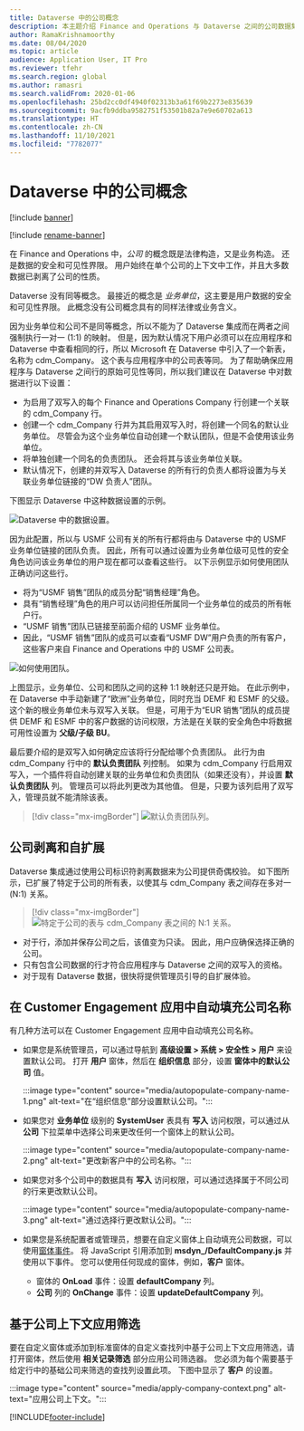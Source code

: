 ```yaml
---
title: Dataverse 中的公司概念
description: 本主题介绍 Finance and Operations 与 Dataverse 之间的公司数据集成。
author: RamaKrishnamoorthy
ms.date: 08/04/2020
ms.topic: article
audience: Application User, IT Pro
ms.reviewer: tfehr
ms.search.region: global
ms.author: ramasri
ms.search.validFrom: 2020-01-06
ms.openlocfilehash: 25bd2cc0df4940f02313b3a61f69b2273e835639
ms.sourcegitcommit: 9acfb9ddba9582751f53501b82a7e9e60702a613
ms.translationtype: HT
ms.contentlocale: zh-CN
ms.lasthandoff: 11/10/2021
ms.locfileid: "7782077"
---
```

# <a name="company-concept-in-dataverse"></a>Dataverse 中的公司概念

[!include [banner](../../includes/banner.md)]

[!include [rename-banner](~/includes/cc-data-platform-banner.md)]


在 Finance and Operations 中，*公司* 的概念既是法律构造，又是业务构造。 还是数据的安全和可见性界限。 用户始终在单个公司的上下文中工作，并且大多数数据已剥离了公司的性质。

Dataverse 没有同等概念。 最接近的概念是 *业务单位*，这主要是用户数据的安全和可见性界限。 此概念没有公司概念具有的同样法律或业务含义。

因为业务单位和公司不是同等概念，所以不能为了 Dataverse 集成而在两者之间强制执行一对一 (1:1) 的映射。 但是，因为默认情况下用户必须可以在应用程序和 Dataverse 中查看相同的行，所以 Microsoft 在 Dataverse 中引入了一个新表，名称为 cdm\_Company。 这个表与应用程序中的公司表等同。 为了帮助确保应用程序与 Dataverse 之间行的原始可见性等同，所以我们建议在 Dataverse 中对数据进行以下设置：

+ 为启用了双写入的每个 Finance and Operations Company 行创建一个关联的 cdm\_Company 行。
+ 创建一个 cdm\_Company 行并为其启用双写入时，将创建一个同名的默认业务单位。 尽管会为这个业务单位自动创建一个默认团队，但是不会使用该业务单位。
+ 将单独创建一个同名的负责团队。 还会将其与该业务单位关联。
+ 默认情况下，创建的并双写入 Dataverse 的所有行的负责人都将设置为与关联业务单位链接的“DW 负责人”团队。

下图显示 Dataverse 中这种数据设置的示例。

![Dataverse 中的数据设置。](media/dual-write-company-1.png)

因为此配置，所以与 USMF 公司有关的所有行都将由与 Dataverse 中的 USMF 业务单位链接的团队负责。 因此，所有可以通过设置为业务单位级可见性的安全角色访问该业务单位的用户现在都可以查看这些行。 以下示例显示如何使用团队正确访问这些行。

+ 将为“USMF 销售”团队的成员分配“销售经理”角色。
+ 具有“销售经理”角色的用户可以访问担任所属同一个业务单位的成员的所有帐户行。
+ “USMF 销售”团队已链接至前面介绍的 USMF 业务单位。
+ 因此，“USMF 销售”团队的成员可以查看“USMF DW”用户负责的所有客户，这些客户来自 Finance and Operations 中的 USMF 公司表。

![如何使用团队。](media/dual-write-company-2.png)

上图显示，业务单位、公司和团队之间的这种 1:1 映射还只是开始。 在此示例中，在 Dataverse 中手动新建了“欧洲”业务单位，同时充当 DEMF 和 ESMF 的父级。 这个新的根业务单位未与双写入关联。 但是，可用于为“EUR 销售”团队的成员提供 DEMF 和 ESMF 中的客户数据的访问权限，方法是在关联的安全角色中将数据可用性设置为 **父级/子级 BU**。

最后要介绍的是双写入如何确定应该将行分配给哪个负责团队。 此行为由 cdm\_Company 行中的 **默认负责团队** 列控制。 如果为 cdm\_Company 行启用双写入，一个插件将自动创建关联的业务单位和负责团队（如果还没有），并设置 **默认负责团队** 列。 管理员可以将此列更改为其他值。 但是，只要为该列启用了双写入，管理员就不能清除该表。

> [!div class="mx-imgBorder"]
![默认负责团队列。](media/dual-write-default-owning-team.jpg)

## <a name="company-striping-and-bootstrapping"></a>公司剥离和自扩展

Dataverse 集成通过使用公司标识符剥离数据来为公司提供奇偶校验。 如下图所示，已扩展了特定于公司的所有表，以使其与 cdm\_Company 表之间存在多对一 (N:1) 关系。

> [!div class="mx-imgBorder"]
![特定于公司的表与 cdm_Company 表之间的 N:1 关系。](media/dual-write-bootstrapping.png)

+ 对于行，添加并保存公司之后，该值变为只读。 因此，用户应确保选择正确的公司。
+ 只有包含公司数据的行才符合应用程序与 Dataverse 之间的双写入的资格。
+ 对于现有 Dataverse 数据，很快将提供管理员引导的自扩展体验。


## <a name="autopopulate-company-name-in-customer-engagement-apps"></a>在 Customer Engagement 应用中自动填充公司名称

有几种方法可以在 Customer Engagement 应用中自动填充公司名称。

+ 如果您是系统管理员，可以通过导航到 **高级设置 > 系统 > 安全性 > 用户** 来设置默认公司。 打开 **用户** 窗体，然后在 **组织信息** 部分，设置 **窗体中的默认公司** 值。

    :::image type="content" source="media/autopopulate-company-name-1.png" alt-text="在“组织信息”部分设置默认公司。":::

+ 如果您对 **业务单位** 级别的 **SystemUser** 表具有 **写入** 访问权限，可以通过从 **公司** 下拉菜单中选择公司来更改任何一个窗体上的默认公司。

    :::image type="content" source="media/autopopulate-company-name-2.png" alt-text="更改新客户中的公司名称。":::

+ 如果您对多个公司中的数据具有 **写入** 访问权限，可以通过选择属于不同公司的行来更改默认公司。

    :::image type="content" source="media/autopopulate-company-name-3.png" alt-text="通过选择行更改默认公司。":::

+ 如果您是系统配置者或管理员，想要在自定义窗体上自动填充公司数据，可以使用[窗体事件](/powerapps/developer/model-driven-apps/clientapi/events-forms-grids)。 将 JavaScript 引用添加到 **msdyn_/DefaultCompany.js** 并使用以下事件。 您可以使用任何现成的窗体，例如，**客户** 窗体。

    + 窗体的 **OnLoad** 事件：设置 **defaultCompany** 列。
    + **公司** 列的 **OnChange** 事件：设置 **updateDefaultCompany** 列。

## <a name="apply-filtering-based-on-the-company-context"></a>基于公司上下文应用筛选

要在自定义窗体或添加到标准窗体的自定义查找列中基于公司上下文应用筛选，请打开窗体，然后使用 **相关记录筛选** 部分应用公司筛选器。 您必须为每个需要基于给定行中的基础公司来筛选的查找列设置此项。 下图中显示了 **客户** 的设置。

:::image type="content" source="media/apply-company-context.png" alt-text="应用公司上下文。":::



[!INCLUDE[footer-include](../../../../includes/footer-banner.md)]